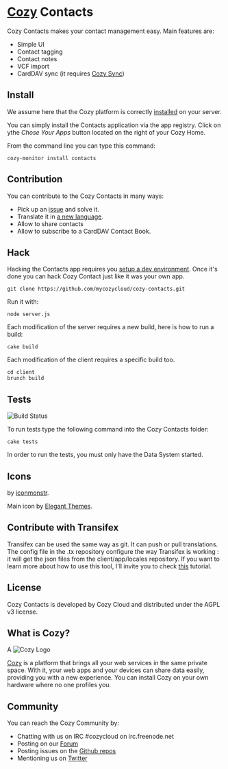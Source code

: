 # [Cozy](http://cozy.io) Contacts

Cozy Contacts makes your contact management easy. Main features are:

* Simple UI
* Contact tagging
* Contact notes
* VCF import
* CardDAV sync (it requires [Cozy Sync](https://github.com/cozy/cozy-sync))

## Install

We assume here that the Cozy platform is correctly [installed](http://cozy.io/host/install)
 on your server.

You can simply install the Contacts application via the app registry. Click on ythe *Chose Your Apps* button located on the right of your Cozy Home.

From the command line you can type this command:

    cozy-monitor install contacts


## Contribution

You can contribute to the Cozy Contacts in many ways:

* Pick up an [issue](https://github.com/mycozycloud/cozy-contacts/issues?state=open) and solve it.
* Translate it in [a new language](https://github.com/mycozycloud/cozy-contacts/tree/master/client/app/locales).
* Allow to share contacts
* Allow to subscribe to a CardDAV Contact Book.


## Hack

Hacking the Contacts app requires you [setup a dev environment](http://cozy.io/hack/getting-started/). Once it's done you can hack Cozy Contact just like it was your own app.

    git clone https://github.com/mycozycloud/cozy-contacts.git

Run it with:

    node server.js

Each modification of the server requires a new build, here is how to run a
build:

    cake build

Each modification of the client requires a specific build too.

    cd client
    brunch build

## Tests

![Build
Status](https://travis-ci.org/mycozycloud/cozy-contacts.png?branch=master)

To run tests type the following command into the Cozy Contacts folder:

    cake tests

In order to run the tests, you must only have the Data System started.

## Icons

by [iconmonstr](http://iconmonstr.com/).

Main icon by [Elegant Themes](http://www.elegantthemes.com/blog/freebie-of-the-week/beautiful-flat-icons-for-free).

## Contribute with Transifex

Transifex can be used the same way as git. It can push or pull translations. The config file in the .tx repository configure the way Transifex is working : it will get the json files from the client/app/locales repository.
If you want to learn more about how to use this tool, I'll invite you to check [this](http://docs.transifex.com/introduction/) tutorial.

## License

Cozy Contacts is developed by Cozy Cloud and distributed under the AGPL v3 license.

## What is Cozy?
A
![Cozy Logo](https://raw.github.com/mycozycloud/cozy-setup/gh-pages/assets/images/happycloud.png)

[Cozy](http://cozy.io) is a platform that brings all your web services in the
same private space.  With it, your web apps and your devices can share data
easily, providing you
with a new experience. You can install Cozy on your own hardware where no one
profiles you.

## Community

You can reach the Cozy Community by:

* Chatting with us on IRC #cozycloud on irc.freenode.net
* Posting on our [Forum](https://forum.cozy.io/)
* Posting issues on the [Github repos](https://github.com/cozy/)
* Mentioning us on [Twitter](http://twitter.com/mycozycloud)
